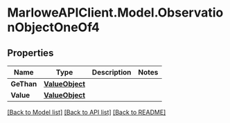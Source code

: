 # MarloweAPIClient.Model.ObservationObjectOneOf4

## Properties

Name | Type | Description | Notes
------------ | ------------- | ------------- | -------------
**GeThan** | [**ValueObject**](ValueObject.md) |  | 
**Value** | [**ValueObject**](ValueObject.md) |  | 

[[Back to Model list]](../README.md#documentation-for-models) [[Back to API list]](../README.md#documentation-for-api-endpoints) [[Back to README]](../README.md)


